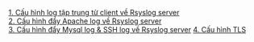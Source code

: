 [1. Cấu hình log tập trung từ client về Rsyslog server](Cau-hinh-log-tap-trung.md)   
[2. Cấu hình đẩy Apache log về Rsyslog server](Apache-log.md)  
[3. Cấu hình đẩy Mysql log & SSH log về Rsyslog server](Mysql-log-&-ssh-log.md)
[4. Cấu hình TLS](TLS-config.md)
